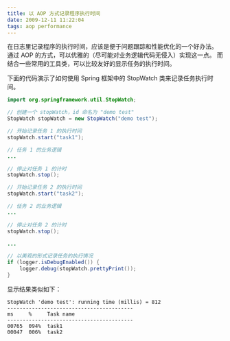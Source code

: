 ```yaml
---
title: 以 AOP 方式记录程序执行时间
date: 2009-12-11 11:22:04
tags: aop performance
---
```


在日志里记录程序的执行时间，应该是便于问题跟踪和性能优化的一个好办法。
通过 AOP 的方式，可以优雅的（尽可能对业务逻辑代码无侵入）实现这一点。
而结合一些常用的工具类，可以比较友好的显示任务的执行时间。

<!--more-->

下面的代码演示了如何使用 Spring 框架中的 StopWatch 类来记录任务执行时间。

```java
import org.springframework.util.StopWatch;

// 创建一个 stopWatch，id 命名为 "demo test"
StopWatch stopWatch = new StopWatch("demo test");

// 开始记录任务 1 的执行时间
stopWatch.start("task1");

// 任务 1 的业务逻辑
...

// 停止对任务 1 的计时
stopWatch.stop();

// 开始记录任务 2 的执行时间
stopWatch.start("task2");

// 任务 2 的业务逻辑
...

// 停止对任务 2 的计时
stopWatch.stop();

...

// 以美观的形式记录任务的执行情况
if (logger.isDebugEnabled()) {
    logger.debug(stopWatch.prettyPrint());
}
```

显示结果类似如下：

```
StopWatch 'demo test': running time (millis) = 812
-----------------------------------------
ms     %     Task name
-----------------------------------------
00765  094%  task1
00047  006%  task2
```
